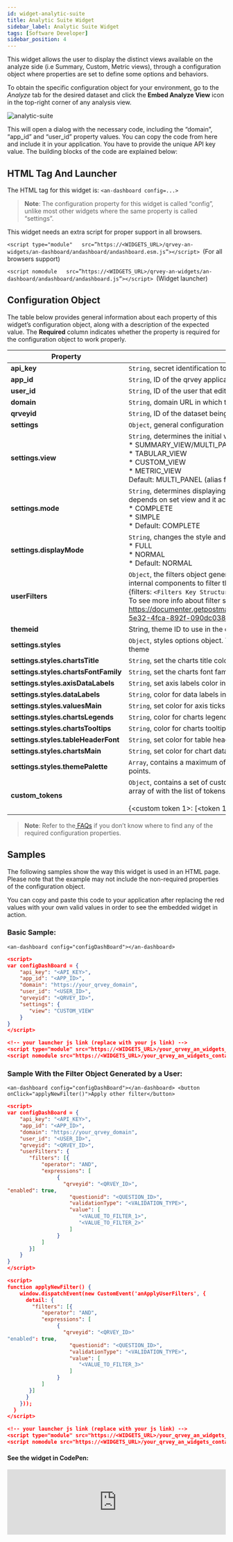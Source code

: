 ```yaml
---
id: widget-analytic-suite
title: Analytic Suite Widget
sidebar_label: Analytic Suite Widget
tags: [Software Developer]
sidebar_position: 4
---
```

<div style={{textAlign: "justify"}}>

This widget allows the user to display the distinct views available on the analyze side (i.e Summary, Custom, Metric views), through a configuration object where properties are set to define some options and behaviors.


To obtain the specific configuration object for your environment, go to the *Analyze* tab for the desired dataset and click the **Embed Analyze View** icon in the top-right corner of any analysis view.

![analytic-suite](https://s3.amazonaws.com/cdn.qrvey.com/documentation_assets/embedding/widgets/analytic-suite/Embed.png#thumbnail-40)


This will open a dialog with the necessary code, including the “domain”, “app_id” and “user_id” property values. You can copy the code from here and include it in your application. You have to provide the unique API key value.
The building blocks of the code are explained below:


## HTML Tag And Launcher
The HTML tag for this widget is: 
`<an-dashboard config=...>`

> **Note**: The configuration property for this widget is called “config”, unlike most other widgets where the same property is called “settings”.

This widget needs an extra script for proper support in all browsers.

`<script type="module"   src=”https://<WIDGETS_URL>/qrvey-an-widgets/an-dashboard/andashboard/andashboard.esm.js”></script> `(For all browsers support)

`<script nomodule   src=”https://<WIDGETS_URL>/qrvey-an-widgets/an-dashboard/andashboard/andashboard.js”></script> `(Widget launcher)



## Configuration Object
The table below provides general information about each property of this widget’s configuration object, along with a description of the expected value. The **Required** column indicates whether the property is required for the configuration object to work properly.



| **Property** | **Value** | **Required** |
| --- | --- | --- |
| **api_key** | `String`, secret identification token to access the application. | Yes |
| **app_id** | `String`, ID of the qrvey application containing the webform.| Yes |
| **user_id** | `String`, ID of the user that edits the widget. | Yes  |
| **domain** | `String`, domain URL in which the application is in. | Yes | 
| **qrveyid** | `String`, ID of the dataset being used.| Yes |
| **settings** | `Object`, general configuration in order to set some behaviors. | No |
| **settings.view** | `String`, determines the initial view to display and it accepts: <br /> * SUMMARY_VIEW/MULTI_PANEL <br />* TABULAR_VIEW<br />* CUSTOM_VIEW<br />* METRIC_VIEW<br />Default: MULTI_PANEL (alias for SUMMARY_VIEW)| No |
| **settings.mode** | `String`, determines displaying the complete layout or the views only. It depends on set view and it accepts: <br />* COMPLETE <br />* SIMPLE<br />* Default: COMPLETE | No |
| **settings.displayMode** | `String`, changes the style and extends the layout onto the entire container. <br />* FULL <br />* NORMAL <br />* Default: NORMAL| No |
| **userFilters** | `Object`, the filters object generated by the user. This will be applied in internal components to filter the data. I.e. AN Single Panel. <br /> {filters: `<Filters Key Structure>`} <br /> To see more info about filter structure, visit https://documenter.getpostman.com/view/1152381/TVejh9vP#5e81efdb-5e32-4fca-892f-090dc0388e33 | No | 
| **themeid** | String, theme ID to use in the component | No
| **settings.styles** | `Object`, styles options object. These properties will extend from the current theme | No
| **settings.styles.chartsTitle** | `String`, set the charts title color | No | 
| **settings.styles.chartsFontFamily** | `String`, set the charts font family | No | 
| **settings.styles.axisDataLabels** | `String`, set axis labels color in charts | No | 
| **settings.styles.dataLabels** | `String`, color for data labels in charts | No | 
| **settings.styles.valuesMain** | `String`, set color for axis ticks values in charts | No | 
| **settings.styles.chartsLegends** | `String`, color for charts legends labels | No | 
| **settings.styles.chartsTooltips** | `String`, color for charts tooltips | No |  
| **settings.styles.tableHeaderFont** | `String`, set color for table header texts | No | 
| **settings.styles.chartsMain** | `String`, set color for chart data points like bars, symbols and lines. | No | 
| **settings.styles.themePalette** | `Array`, contains a maximum of 20 colors that will be used for chart data points. | No | 
| **custom_tokens** | `Object`, contains a set of custom tokens, each of them in turn, receives an array of with the list of tokens.<br /><br />{<custom token 1>: [<token 1>: “token 1”, <token 2>: “token 2”]} | No |



> **Note**: Refer to the[ FAQs](../../../faqs/faqs.md) if you don’t know where to find any of the required configuration properties. 

## Samples
The following samples show the way this widget is used in an HTML page. Please note that the example may not include the non-required properties of the configuration object. 

You can copy and paste this code to your application after replacing the red values with your own valid values in order to see the embedded widget in action.

### Basic Sample:
 
`<an-dashboard config="configDashBoard"></an-dashboard>`


```json
<script>
var configDashBoard = {
    "api_key": "<API_KEY>",
    "app_id": "<APP_ID>",
    "domain": "https://your_qrvey_domain",
    "user_id": "<USER_ID>",
    "qrveyid": "<QRVEY_ID>",
    "settings": {
       "view": "CUSTOM_VIEW"
    }
}
</script>
```

```json
<!-- your launcher js link (replace with your js link) -->
<script type="module" src="https://<WIDGETS_URL>/your_qrvey_an_widgets_container/an-dashboard/andashboard/andashboard.esm.js"></script>
<script nomodule src="https://<WIDGETS_URL>/your_qrvey_an_widgets_container/an-dashboard/andashboard/andashboard.js"></script>
```

### Sample With the Filter Object Generated by a User:
 
`<an-dashboard config="configDashBoard"></an-dashboard>
<button onClick="applyNewFilter()">Apply other filter</button>`

```json
<script>
var configDashBoard = {
    "api_key": "<API_KEY>",
    "app_id": "<APP_ID>",
    "domain": "https://your_qrvey_domain",
    "user_id": "<USER_ID>",
    "qrveyid": "<QRVEY_ID>",
    "userFilters": {
       "filters": [{
           "operator": "AND",
           "expressions": [
                {
                  "qrveyid": "<QRVEY_ID>",  
"enabled": true,
                    "questionid": "<QUESTION_ID>",
                    "validationType": "<VALIDATION_TYPE>",
                    "value": [
                       "<VALUE_TO_FILTER_1>", 
                       "<VALUE_TO_FILTER_2>"
                    ] 
                }
           ]
       }]
    }
}
</script>
```

```json
<script>
function applyNewFilter() {
    window.dispatchEvent(new CustomEvent('anApplyUserFilters', {
      detail: {
        "filters": [{
           "operator": "AND",
           "expressions": [
                {
                  "qrveyid": "<QRVEY_ID>"  
"enabled": true,
                    "questionid": "<QUESTION_ID>",
                    "validationType": "<VALIDATION_TYPE>",
                    "value": [
                       "<VALUE_TO_FILTER_3>"
                    ] 
                }
           ]
       }]
      }
    }));
  }
</script>
```

```json
<!-- your launcher js link (replace with your js link) -->
<script type="module" src="https://<WIDGETS_URL>/your_qrvey_an_widgets_container/an-dashboard/andashboard/andashboard.esm.js"></script>
<script nomodule src="https://<WIDGETS_URL>/your_qrvey_an_widgets_container/an-dashboard/andashboard/andashboard.js"></script>
```

#### See the widget in CodePen:

<iframe
  allowFullScreen
  className="cp_embed_iframe "
  frameBorder={0}
  height={838}
  width="100%"
  name="cp_embed_1"
  scrolling="no"
  src="https://codepen.io/qrveysamples/embed/85b726392661f65622b22087423f23db?height=838&theme-id=light&default-tab=result&user=qrveysamples&slug-hash=85b726392661f65622b22087423f23db&pen-title=Sample-%20Qrvey%20Analytic%20Suite&name=cp_embed_1"
  style={{ width: "100%", overflow: "hidden", display: "block" }}
  title="Sample- Qrvey Analytic Suite"
  loading="lazy"
  id="cp_embed_85b726392661f65622b22087423f23db"
/>

</div>